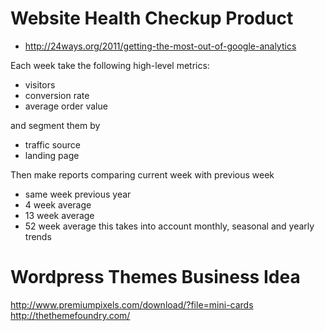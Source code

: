 # Website Health Checkup Product

- http://24ways.org/2011/getting-the-most-out-of-google-analytics

Each week take the following high-level metrics:

- visitors
- conversion rate
- average order value

and segment them by

- traffic source
- landing page

Then make reports comparing current week with previous week

- same week previous year
- 4 week average
- 13 week average
- 52 week average this takes into account monthly, seasonal and yearly trends

# Wordpress Themes Business Idea

http://www.premiumpixels.com/download/?file=mini-cards
http://thethemefoundry.com/
